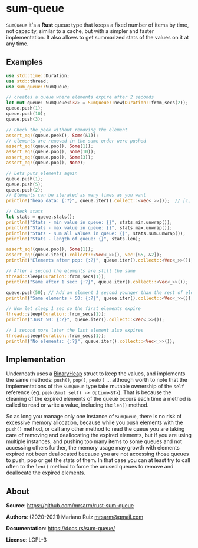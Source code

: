 sum-queue
=========

`SumQueue` it's a **Rust** queue type that keeps a fixed number of
items by time, not capacity, similar to a cache, but with a simpler
and faster implementation. It also allows to get summarized stats
of the values on it at any time.

## Examples

```rust
use std::time::Duration;
use std::thread;
use sum_queue::SumQueue;

// creates a queue where elements expire after 2 seconds
let mut queue: SumQueue<i32> = SumQueue::new(Duration::from_secs(2));
queue.push(1);
queue.push(10);
queue.push(3);

// Check the peek without removing the element
assert_eq!(queue.peek(), Some(&1));
// elements are removed in the same order were pushed
assert_eq!(queue.pop(), Some(1));
assert_eq!(queue.pop(), Some(10));
assert_eq!(queue.pop(), Some(3));
assert_eq!(queue.pop(), None);

// Lets puts elements again
queue.push(1);
queue.push(5);
queue.push(2);
// Elements can be iterated as many times as you want
println!("heap data: {:?}", queue.iter().collect::<Vec<_>>());  // [1, 5, 2]

// Check stats
let stats = queue.stats();
println!("Stats - min value in queue: {}", stats.min.unwrap());         // 1
println!("Stats - max value in queue: {}", stats.max.unwrap());         // 5
println!("Stats - sum all values in queue: {}", stats.sum.unwrap());    // 8
println!("Stats - length of queue: {}", stats.len);                     // 3

assert_eq!(queue.pop(), Some(1));
assert_eq!(queue.iter().collect::<Vec<_>>(), vec![&5, &2]);
println!("Elements after pop: {:?}", queue.iter().collect::<Vec<_>>()); // [5, 2]

// After a second the elements are still the same
thread::sleep(Duration::from_secs(1));
println!("Same after 1 sec: {:?}", queue.iter().collect::<Vec<_>>());   // [5, 2]

queue.push(50); // Add an element 1 second younger than the rest of elements
println!("Same elements + 50: {:?}", queue.iter().collect::<Vec<_>>()); // [5, 2, 50]

// Now let sleep 1 sec so the first elements expire
thread::sleep(Duration::from_secs(1));
println!("Just 50: {:?}", queue.iter().collect::<Vec<_>>());            // [50]

// 1 second more later the last element also expires
thread::sleep(Duration::from_secs(1));
println!("No elements: {:?}", queue.iter().collect::<Vec<_>>());        // []
```

## Implementation

Underneath uses a [BinaryHeap](https://doc.rust-lang.org/std/collections/binary_heap/struct.BinaryHeap.html)
struct to keep the values, and implements the same methods: `push()`, `pop()`, `peek()` ...
although worth to note that the implementations of the `SumQueue` type take mutable
ownership of the `self` reference (eg. `peek(&mut self) -> Option<&T>`). That is
because the cleaning of the expired elements of the queue occurs each time
a method is called to read or write a value, including the `len()` method.

So as long you manage only one instance of `SumQueue`, there is no
risk of excessive memory allocation, because while you push elements with the `push()`
method, or call any other method to read the queue you are taking care of removing
and deallocating the expired elements, but if you are using multiple instances, and
pushing too many items to some queues and not accessing others further, the memory usage
may growth with elements expired not been deallocated because you are not accessing
those queues to push, pop or get the stats of them. In that case you can at least
try to call often to the `len()` method to force the unused queues to remove and
deallocate the expired elements.


## About

**Source**: https://github.com/mrsarm/rust-sum-queue

**Authors**: (2020-2021) Mariano Ruiz <mrsarm@gmail.com>

**Documentation**: https://docs.rs/sum-queue/

**License**: LGPL-3
